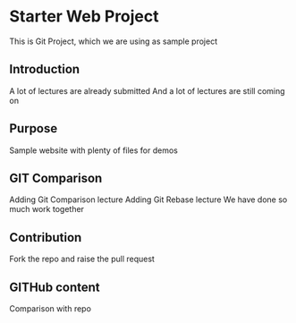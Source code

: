 # Starter Web Project
This is Git Project, which we are using as sample project

## Introduction
A lot of lectures are already submitted
And a lot of lectures are still coming on

## Purpose
Sample website with plenty of files for demos

## GIT Comparison
Adding Git Comparison lecture
Adding Git Rebase lecture
We have done so much work together

## Contribution
Fork the repo and raise the pull request

## GITHub content
Comparison with repo
